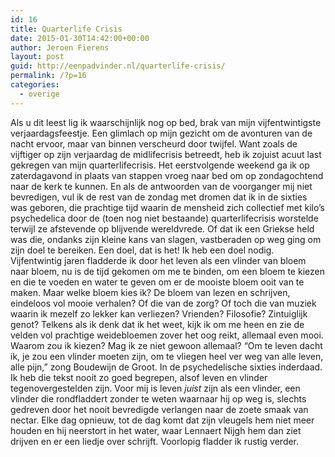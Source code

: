 ```yaml
---
id: 16
title: Quarterlife Crisis
date: 2015-01-30T14:42:00+00:00
author: Jeroen Fierens
layout: post
guid: http://eenpadvinder.nl/quarterlife-crisis/
permalink: /?p=16
categories:
  - overige
---
```

Als u dit leest lig ik waarschijnlijk nog op bed, brak van mijn vijfentwintigste verjaardagsfeestje. Een glimlach op mijn gezicht om de avonturen van de nacht ervoor, maar van binnen verscheurd door twijfel. Want zoals de vijftiger op zijn verjaardag de midlifecrisis betreedt, heb ik zojuist acuut last gekregen van mijn quarterlifecrisis.  Het eerstvolgende weekend ga ik op zaterdagavond in plaats van stappen vroeg naar bed om op zondagochtend naar de kerk te kunnen. En als de antwoorden van de voorganger mij niet bevredigen, vul ik de rest van de zondag met dromen dat ik in de sixties was geboren, die prachtige tijd waarin de mensheid zich collectief met kilo’s psychedelica door de (toen nog niet bestaande) quarterlifecrisis worstelde terwijl ze afstevende op blijvende wereldvrede. Of dat ik een Griekse held was die, ondanks zijn kleine kans van slagen, vastberaden op weg ging om zijn doel te bereiken.  Een doel, dat is het! Ik heb een doel nodig. Vijfentwintig jaren fladderde ik door het leven als een vlinder van bloem naar bloem, nu is de tijd gekomen om me te binden, om een bloem te kiezen en die te voeden en water te geven om er de mooiste bloem ooit van te maken. Maar welke bloem kies ik? De bloem van lezen en schrijven, eindeloos vol mooie verhalen? Of die van de zorg? Of toch die van muziek waarin ik mezelf zo lekker kan verliezen? Vrienden? Filosofie? Zintuiglijk genot? Telkens als ik denk dat ik het weet, kijk ik om me heen en zie de velden vol prachtige weidebloemen zover het oog reikt, allemaal even mooi. Waarom zou ik kiezen? Mag ik ze niet gewoon allemaal?  “Om te leven dacht ik, je zou een vlinder moeten zijn, om te vliegen heel ver weg van alle leven, alle pijn,” zong Boudewijn de Groot. In de psychedelische sixties inderdaad. Ik heb die tekst nooit zo goed begrepen, alsof leven en vlinder tegenovergestelden zijn. Voor mij is leven _juist_ zijn als een vlinder, een vlinder die rondfladdert zonder te weten waarnaar hij op weg is, slechts gedreven door het nooit bevredigde verlangen naar de zoete smaak van nectar. Elke dag opnieuw, tot de dag komt dat zijn vleugels hem niet meer houden en hij neerstort in het water, waar Lennaert Nijgh hem dan ziet drijven en er een liedje over schrijft.  Voorlopig fladder ik rustig verder.